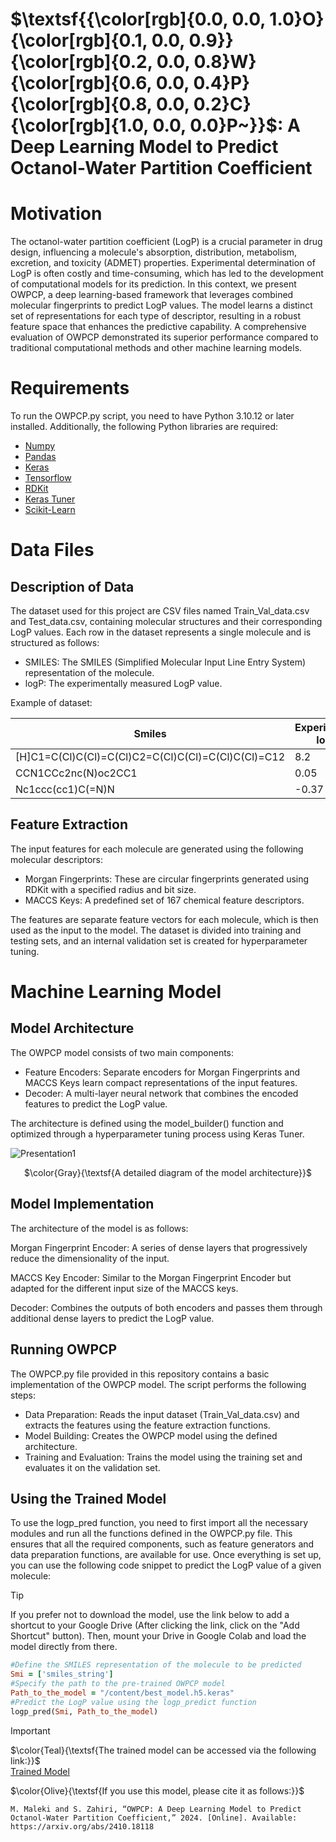 
# $\textsf{{\color[rgb]{0.0, 0.0, 1.0}O}{\color[rgb]{0.1, 0.0, 0.9}}{\color[rgb]{0.2, 0.0, 0.8}W}{\color[rgb]{0.6, 0.0, 0.4}P}{\color[rgb]{0.8, 0.0, 0.2}C}{\color[rgb]{1.0, 0.0, 0.0}P~}}$:  A Deep Learning Model to Predict Octanol-Water Partition Coefficient 

# Motivation 
The octanol-water partition coefficient (LogP) is a crucial parameter in drug design, influencing a molecule's absorption, distribution, metabolism, excretion, and toxicity (ADMET) properties. Experimental determination of LogP is often costly and time-consuming, which has led to the development of computational models for its prediction. In this context, we present OWPCP, a deep learning-based framework that leverages combined molecular fingerprints to predict LogP values. The model learns a distinct set of representations for each type of descriptor, resulting in a robust feature space that enhances the predictive capability. A comprehensive evaluation of OWPCP demonstrated its superior performance compared to traditional computational methods and other machine learning models.
# Requirements
To run the OWPCP.py script, you need to have Python 3.10.12 or later installed. Additionally, the following Python libraries are required:
- [Numpy](https://numpy.org/)
- [Pandas](https://pandas.pydata.org/)
- [Keras](https://keras.io/)
- [Tensorflow](https://www.tensorflow.org/)
- [RDKit](https://www.rdkit.org/)
- [Keras Tuner](https://keras.io/keras_tuner/)
- [Scikit-Learn](https://scikit-learn.org/stable/)
# Data Files
## Description of Data
The dataset used for this project are CSV files named Train_Val_data.csv and Test_data.csv, containing molecular structures and their corresponding LogP values. Each row in the dataset represents a single molecule and is structured as follows:

+ SMILES: The SMILES (Simplified Molecular Input Line Entry System) representation of the molecule.
+ logP: The experimentally measured LogP value.
  
Example of dataset:

|  Smiles | Experimental logP |
| ---- | -- |
| [H]C1=C(Cl)C(Cl)=C(Cl)C2=C(Cl)C(Cl)=C(Cl)C(Cl)=C12| 8.2 |
|  CCN1CCc2nc(N)oc2CC1	| 0.05 |
|  Nc1ccc(cc1)C(=N)N | -0.37 |


## Feature Extraction
The input features for each molecule are generated using the following molecular descriptors:

- Morgan Fingerprints: These are circular fingerprints generated using RDKit with a specified radius and bit size.
- MACCS Keys: A predefined set of 167 chemical feature descriptors.

The features are separate feature vectors for each molecule, which is then used as the input to the model. The dataset is divided into training and testing sets, and an internal validation set is created for hyperparameter tuning.


# Machine Learning Model
## Model Architecture

The OWPCP model consists of two main components:

- Feature Encoders: Separate encoders for Morgan Fingerprints and MACCS Keys learn compact representations of the input features.
- Decoder: A multi-layer neural network that combines the encoded features to predict the LogP value.

The architecture is defined using the model_builder() function and optimized through a hyperparameter tuning process using Keras Tuner.

![Presentation1](https://github.com/user-attachments/assets/9f8910ec-0475-4bb5-a6ae-4a56386640ed)
<p align="center">
$\color{Gray}{\textsf{A detailed diagram of the  model architecture}}$
</p>

## Model Implementation
The architecture of the model is as follows:

Morgan Fingerprint Encoder: A series of dense layers that progressively reduce the dimensionality of the input.

MACCS Key Encoder: Similar to the Morgan Fingerprint Encoder but adapted for the different input size of the MACCS keys.

Decoder: Combines the outputs of both encoders and passes them through additional dense layers to predict the LogP value.

## Running OWPCP
The OWPCP.py file provided in this repository contains a basic implementation of the OWPCP model. The script performs the following steps:

- Data Preparation: Reads the input dataset (Train_Val_data.csv) and extracts the features using the feature extraction functions.
- Model Building: Creates the OWPCP model using the defined architecture.
- Training and Evaluation: Trains the model using the training set and evaluates it on the validation set.

## Using the Trained Model
To use the logp_pred function, you need to first import all the necessary modules and run all the functions defined in the OWPCP.py file. This ensures that all the required components, such as feature generators and data preparation functions, are available for use. Once everything is set up, you can use the following code snippet to predict the LogP value of a given molecule:

> [!TIP]
> If you prefer not to download the model, use the link below to add a shortcut to your Google Drive (After clicking the link, click on the "Add Shortcut" button). Then, mount your Drive in Google Colab and load the model directly from there.



 ```ruby
#Define the SMILES representation of the molecule to be predicted
Smi = ['smiles_string']
#Specify the path to the pre-trained OWPCP model
Path_to_the_model = "/content/best_model.h5.keras"
#Predict the LogP value using the logp_predict function
logp_pred(Smi, Path_to_the_model)

```

> [!IMPORTANT]
> $\color{Teal}{\textsf{The trained model can be accessed via the following link:}}$ <br />
> [Trained Model](https://drive.google.com/file/d/1zsevz7eLPXsFI0-kfZp4qjR8-t0vPvN1/view?usp=sharing/)



$\color{Olive}{\textsf{If you use this model, please cite it as follows:}}$	


```
M. Maleki and S. Zahiri, “OWPCP: A Deep Learning Model to Predict Octanol-Water Partition Coefficient,” 2024. [Online]. Available: https://arxiv.org/abs/2410.18118
```

